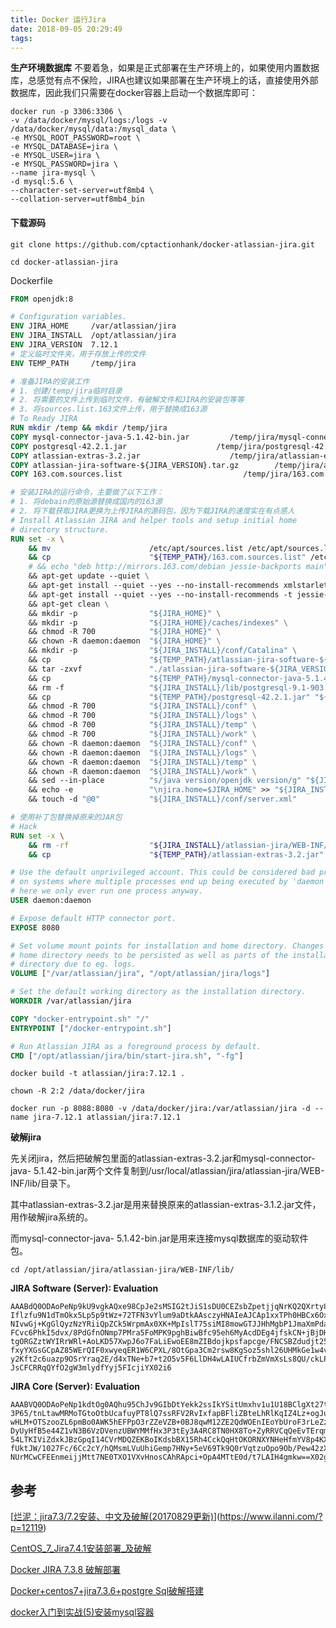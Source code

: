 ```yaml
---
title: Docker 运行Jira
date: 2018-09-05 20:29:49
tags:
---
```


**生产环境数据库**
不要着急，如果是正式部署在生产环境上的，如果使用内置数据库，总感觉有点不保险，JIRA也建议如果部署在生产环境上的话，直接使用外部数据库，因此我们只需要在docker容器上启动一个数据库即可：

```shell
docker run -p 3306:3306 \
-v /data/docker/mysql/logs:/logs -v /data/docker/mysql/data:/mysql_data \
-e MYSQL_ROOT_PASSWORD=root \
-e MYSQL_DATABASE=jira \
-e MYSQL_USER=jira \
-e MYSQL_PASSWORD=jira \
--name jira-mysql \
-d mysql:5.6 \
--character-set-server=utf8mb4 \
--collation-server=utf8mb4_bin
```

#### 下载源码

```shell
git clone https://github.com/cptactionhank/docker-atlassian-jira.git

cd docker-atlassian-jira
```

Dockerfile

```dockerfile
FROM openjdk:8

# Configuration variables.
ENV JIRA_HOME     /var/atlassian/jira
ENV JIRA_INSTALL  /opt/atlassian/jira
ENV JIRA_VERSION  7.12.1
# 定义临时文件夹，用于存放上传的文件
ENV TEMP_PATH     /temp/jira

# 准备JIRA的安装工作
# 1. 创建/temp/jira临时目录
# 2. 将需要的文件上传到临时文件，有破解文件和JIRA的安装包等等
# 3. 将sources.list.163文件上传，用于替换成163源
# To Ready JIRA
RUN mkdir /temp && mkdir /temp/jira
COPY mysql-connector-java-5.1.42-bin.jar         /temp/jira/mysql-connector-java-5.1.42-bin.jar
COPY postgresql-42.2.1.jar                    /temp/jira/postgresql-42.2.1.jar
COPY atlassian-extras-3.2.jar                    /temp/jira/atlassian-extras-3.2.jar
COPY atlassian-jira-software-${JIRA_VERSION}.tar.gz        /temp/jira/atlassian-jira-software-${JIRA_VERSION}.tar.gz
COPY 163.com.sources.list                           /temp/jira/163.com.sources.list

# 安装JIRA的运行命令，主要做了以下工作：
# 1. 将debain的原始源替换成国内的163源
# 2. 将下载获取JIRA更换为上传JIRA的源码包，因为下载JIRA的速度实在有点感人
# Install Atlassian JIRA and helper tools and setup initial home
# directory structure.
RUN set -x \
    && mv                      /etc/apt/sources.list /etc/apt/sources.list.back \
    && cp                      "${TEMP_PATH}/163.com.sources.list" /etc/apt/sources.list \
    # && echo "deb http://mirrors.163.com/debian jessie-backports main" > /etc/apt/sources.list.d/jessie-backports.list \
    && apt-get update --quiet \
    && apt-get install --quiet --yes --no-install-recommends xmlstarlet \
    && apt-get install --quiet --yes --no-install-recommends -t jessie-backports libtcnative-1 \
    && apt-get clean \
    && mkdir -p                "${JIRA_HOME}" \
    && mkdir -p                "${JIRA_HOME}/caches/indexes" \
    && chmod -R 700            "${JIRA_HOME}" \
    && chown -R daemon:daemon  "${JIRA_HOME}" \
    && mkdir -p                "${JIRA_INSTALL}/conf/Catalina" \
    && cp                      "${TEMP_PATH}/atlassian-jira-software-${JIRA_VERSION}.tar.gz" "./atlassian-jira-software-${JIRA_VERSION}.tar.gz" \
    && tar -zxvf               "./atlassian-jira-software-${JIRA_VERSION}.tar.gz" --directory "${JIRA_INSTALL}" --strip-components=1 --no-same-owner \
    && cp                      "${TEMP_PATH}/mysql-connector-java-5.1.42-bin.jar" "${JIRA_INSTALL}/lib/mysql-connector-java-5.1.42-bin.jar" \
    && rm -f                   "${JIRA_INSTALL}/lib/postgresql-9.1-903.jdbc4-atlassian-hosted.jar" \
    && cp                      "${TEMP_PATH}/postgresql-42.2.1.jar" "${JIRA_INSTALL}/lib/postgresql-42.2.1.jar" \
    && chmod -R 700            "${JIRA_INSTALL}/conf" \
    && chmod -R 700            "${JIRA_INSTALL}/logs" \
    && chmod -R 700            "${JIRA_INSTALL}/temp" \
    && chmod -R 700            "${JIRA_INSTALL}/work" \
    && chown -R daemon:daemon  "${JIRA_INSTALL}/conf" \
    && chown -R daemon:daemon  "${JIRA_INSTALL}/logs" \
    && chown -R daemon:daemon  "${JIRA_INSTALL}/temp" \
    && chown -R daemon:daemon  "${JIRA_INSTALL}/work" \
    && sed --in-place          "s/java version/openjdk version/g" "${JIRA_INSTALL}/bin/check-java.sh" \
    && echo -e                 "\njira.home=$JIRA_HOME" >> "${JIRA_INSTALL}/atlassian-jira/WEB-INF/classes/jira-application.properties" \
    && touch -d "@0"           "${JIRA_INSTALL}/conf/server.xml"

# 使用补丁包替换掉原来的JAR包
# Hack
RUN set -x \
    && rm -rf                  "${JIRA_INSTALL}/atlassian-jira/WEB-INF/lib/atlassian-extras-3.2.jar" \
    && cp                      "${TEMP_PATH}/atlassian-extras-3.2.jar" "${JIRA_INSTALL}/atlassian-jira/WEB-INF/lib/atlassian-extras-3.2.jar"

# Use the default unprivileged account. This could be considered bad practice
# on systems where multiple processes end up being executed by 'daemon' but
# here we only ever run one process anyway.
USER daemon:daemon

# Expose default HTTP connector port.
EXPOSE 8080

# Set volume mount points for installation and home directory. Changes to the
# home directory needs to be persisted as well as parts of the installation
# directory due to eg. logs.
VOLUME ["/var/atlassian/jira", "/opt/atlassian/jira/logs"]

# Set the default working directory as the installation directory.
WORKDIR /var/atlassian/jira

COPY "docker-entrypoint.sh" "/"
ENTRYPOINT ["/docker-entrypoint.sh"]

# Run Atlassian JIRA as a foreground process by default.
CMD ["/opt/atlassian/jira/bin/start-jira.sh", "-fg"]
```

```shell
docker build -t atlassian/jira:7.12.1 .
```

```shell
chown -R 2:2 /data/docker/jira
```

```shell
docker run -p 8088:8080 -v /data/docker/jira:/var/atlassian/jira -d --name jira-7.12.1 atlassian/jira:7.12.1
```

**破解jira**

先关闭jira，然后把破解包里面的atlassian-extras-3.2.jar和mysql-connector-java- 5.1.42-bin.jar两个文件复制到/usr/local/atlassian/jira/atlassian-jira/WEB-INF/lib/目录下。

其中atlassian-extras-3.2.jar是用来替换原来的atlassian-extras-3.1.2.jar文件，用作破解jira系统的。

而mysql-connector-java- 5.1.42-bin.jar是用来连接mysql数据库的驱动软件包。

```shell
cd /opt/atlassian/jira/atlassian-jira/WEB-INF/lib/
```

**JIRA Software (Server): Evaluation**

```shell
AAABdQ0ODAoPeNp9kU9vgkAQxe98CpJe2sMSIG2tJiS1sDU0CEZsbZpetjjqNrKQ2QXrty8CjVr/H
Iflzfu9N1dTmOkx5Lp5p9tWz+72TFN3vYlum9aDtkAAsczyHNAIeAJCAp1xxTPh0HBCx6OxH1MtL
NIvwGj+KgGlQyzNzYRiiQpZCk5WrpmAx0XK+MpIslT75siMI8mowGTJJHhMgbP1JmaXmPda6zrZ5
FCvc6PhkI5dvx/8PdGfnONmp7PMra5FoMPK9pghBiwBfc95eh6MyAcdDEg4jfskCN+jBjDHbFYky
tgORGZztWYIRrWRl+AoLKD57XwpJ6o7FaLiEwoEE8mZIBdojkpsfapcge/FNCSBZdudjt251arJO
fxyYXGsGCpAZ85WErQIF0xwyeqER1W6CPXL/8OtGpa3Cm2rsw8KgSoz5shl26UHMkGe1w4v/rivx
y2Kft2c6uazp9OSrYraq2E/d4xTNe+b7+t2O5v5F6LlDH4wLAIUCfrbZmVmXsLs8QU/ckLP/eLCD
JsCFCRRqQYfO2gW3mlydfYyj5FIcjiYX02i6
```

**JIRA Core (Server): Evaluation**

```shell
AAABVQ0ODAoPeNp1kdtOg0AQhu95ChJv9GIbDtYekk2ssIkYSitUmxhv1u1U18BClgXt27tAm1axl
3P65/tnLtawMRMoTGtoOtbUcafuyPT8lQ7ssRFV2RvIxfapBFliZBteLhRlKqIZ4Lz+ogJu3zPK0
wHLM+OTSzooZL6pmBo0AWK5hEFPpO3rZZeVZB+0BJ8qwM12ZE2QdWOEnIEoYbUroF3rLeZzEnvBL
DyUyHfB5e44Z1vN3B6VzDVenzUBWYMMfHx3P3tEy3A4RC8TN0HX8To+ZyRRVCqQeEvTErqmA8GGK
54LTKIViZdxkJBzGpqI14CVrMDQZEKBoIKdsbBX15Rh4CckQqHtOKORNXYNHeHfmYV8p4KXtAXp+
fUktJW/1027Fc/6Cc2cY/hQMsmLVuUhiGemp7HNy+5eV69Tk9Q0rVqtzuOpo9Ob/Pew42zX/wNzj
NUrMCwCFEEnmeijjMtt7NE0TXO1VXvHnosCAhRApci+OpA4MTtE0d/t7LAIH4gmkw==X02gs
```

## 参考

[[烂泥：jira7.3/7.2安装、中文及破解(20170829更新)](https://www.ilanni.com/?p=12119)](https://www.ilanni.com/?p=12119)

[CentOS_7_Jira7.4.1安装部署_及破解](http://www.llbee.com/?p=609)

[Docker JIRA 7.3.8 破解部署](https://xuqiang.me/Docker-JIRA-7-3-8-%E7%A0%B4%E8%A7%A3%E9%83%A8%E7%BD%B2.html)

[Docker+centos7+jira7.3.6+postgre Sql破解搭建](http://xumf.net/blog/docker+centos7+jira7.3/)

[docker入门到实战(5)安装mysql容器](https://www.jianshu.com/p/b48eb3297dee)